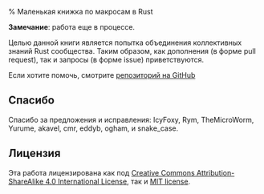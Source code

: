 % Маленькая книжка по макросам в Rust

**Замечание**: работа еще в процессе.

Целью данной книги является попытка объединения коллективных знаний Rust
сообщества. Таким образом, как дополнения (в форме pull request), так и
запросы (в форме issue) приветствуются.

Если хотите помочь, смотрите [репозиторий на GitHub](https://github.com/DanielKeep/tlborm/)

## Спасибо

Спасибо за предложения и исправления: IcyFoxy, Rym, TheMicroWorm, Yurume,
akavel, cmr, eddyb, ogham, и snake_case.

## Лицензия

Эта работа лицензирована как под [Creative Commons Attribution-ShareAlike 4.0 International License](http://creativecommons.org/licenses/by-sa/4.0/), так и [MIT license](http://opensource.org/licenses/MIT).
